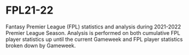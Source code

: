 # FPL21-22
 Fantasy Premier League (FPL) statistics and analysis during 2021-2022 Premier League Season. Analysis is performed on both cumulative FPL player statistics up until the current Gameweek and FPL player statistics broken down by Gameweek. 
